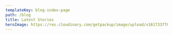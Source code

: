 ```yaml
---
templateKey: blog-index-page
path: /blog
title: Latest Stories
heroImage: https://res.cloudinary.com/getpackup/image/upload/v1617337708/getpackup/vancouverislandjuandefuca_taylorburk-39.jpg
---
```


